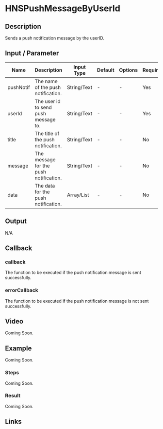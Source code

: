 # HNSPushMessageByUserId

## Description

Sends a push notification message by the userID.

## Input / Parameter

| Name | Description | Input Type | Default | Options | Required |
| ------ | ------ | ------ | ------ | ------ | ------ |
| pushNotif | The name of the push notification. | String/Text | - | - | Yes |
| userId | The user id to send push message to. | String/Text | - | - | Yes |
| title | The title of the push notification. | String/Text | - | - | No |
| message | The message for the push notification. | String/Text | - | - | No |
| data | The data for the push notification. | Array/List | - | - | No |

## Output

N/A

## Callback

### callback

The function to be executed if the push notification message is sent successfully.

### errorCallback

The function to be executed if the push notification message is not sent successfully.

## Video

Coming Soon.

<!-- Format: [![Video]({image-path})]({url-link}) -->

## Example

Coming Soon.

<!-- Share a scenario, like a user requirements. -->

### Steps

Coming Soon.

<!-- Show the steps and share some screenshots.

1. .....

Format: ![]({image-path}) -->

### Result

Coming Soon.

<!-- Explain the output.

Format: ![]({image-path}) -->

## Links